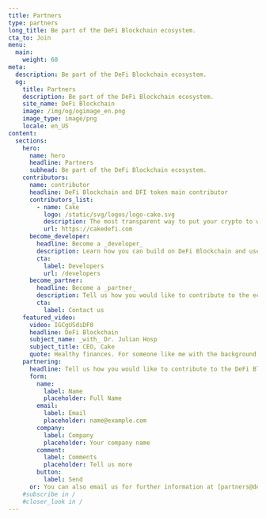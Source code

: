 ```yaml
---
title: Partners
type: partners
long_title: Be part of the DeFi Blockchain ecosystem.
cta_to: Join
menu:
  main:
    weight: 60
meta:
  description: Be part of the DeFi Blockchain ecosystem.
  og:
    title: Partners
    description: Be part of the DeFi Blockchain ecosystem.
    site_name: DeFi Blockchain
    image: /img/og/ogimage_en.png
    image_type: image/png
    locale: en_US
content:
  sections:
    hero:
      name: hero
      headline: Partners
      subhead: Be part of the DeFi Blockchain ecosystem.
    contributors:
      name: contributor
      headline: DeFi Blockchain and DFI token main contributor
      contributors_list:
        - name: Cake
          logo: /static/svg/logos/logo-cake.svg
          description: The most transparent way to put your crypto to work.
          url: https://cakedefi.com
      become_developer:
        headline: Become a _developer_
        description: Learn how you can build on DeFi Blockchain and use DFI token.
        cta:
          label: Developers
          url: /developers
      become_partner:
        headline: Become a _partner_
        description: Tell us how you would like to contribute to the ecosystem.
        cta:
          label: Contact us
    featured_video:
      video: IGCgUSdiDF0
      headline: DeFi Blockchain
      subject_name: _with_ Dr. Julian Hosp
      subject_title: CEO, Cake
      quote: Healthy finances. For someone like me with the background at medicine, sounds like _doing the right thing for the people_.
    partnering:
      headline: Tell us how you would like to contribute to the DeFi Blockchain ecosystem.
      form:
        name:
          label: Name
          placeholder: Full Name
        email:
          label: Email
          placeholder: name@example.com
        company:
          label: Company
          placeholder: Your company name
        comment:
          label: Comments
          placeholder: Tell us more
        button:
          label: Send
      or: You can also email us for further information at [partners@defichain.com](mailto:partners@defichain.com).
    #subscribe in /
    #closer_look in /
---
```

